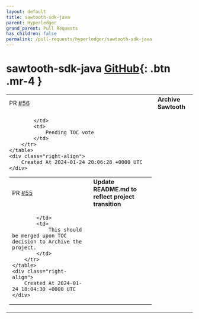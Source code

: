 ```yaml
---
layout: default
title: sawtooth-sdk-java
parent: Hyperledger
grand_parent: Pull Requests
has_children: false
permalink: /pull-requests/hyperledger/sawtooth-sdk-java
---
```


# sawtooth-sdk-java <span class="fs-3 right-align">[GitHub](https://github.com/hyperledger/sawtooth-sdk-java){: .btn .mr-4 }</span>


<div>
    <table>
        <tr>
            <td>
                PR <a href="https://github.com/hyperledger/sawtooth-sdk-java/pull/56" class=".btn">#56</a>
            </td>
            <td>
                <b>
                    Archive Sawtooth
                </b>
            </td>
        </tr>
        <tr>
            <td>
                
            </td>
            <td>
                Pending TOC vote
            </td>
        </tr>
    </table>
    <div class="right-align">
        Created At 2024-01-24 20:06:28 +0000 UTC
    </div>
</div>

<div>
    <table>
        <tr>
            <td>
                PR <a href="https://github.com/hyperledger/sawtooth-sdk-java/pull/55" class=".btn">#55</a>
            </td>
            <td>
                <b>
                    Update README.md to reflect project transition
                </b>
            </td>
        </tr>
        <tr>
            <td>
                
            </td>
            <td>
                This should be merged upon TOC decision to Archive the project.
            </td>
        </tr>
    </table>
    <div class="right-align">
        Created At 2024-01-24 18:04:30 +0000 UTC
    </div>
</div>

